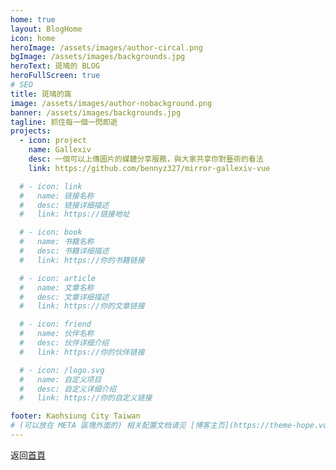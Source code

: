 ```yaml
---
home: true
layout: BlogHome
icon: home
heroImage: /assets/images/author-circal.png
bgImage: /assets/images/backgrounds.jpg
heroText: 斑鳩的 BLOG
heroFullScreen: true
# SEO
title: 斑鳩的窩
image: /assets/images/author-nobackground.png
banner: /assets/images/backgrounds.jpg
tagline: 抓住每一個一閃即逝
projects:
  - icon: project
    name: Gallexiv
    desc: 一個可以上傳圖片的媒體分享服務，與大家共享你對藝術的看法
    link: https://github.com/bennyz327/mirror-gallexiv-vue

  # - icon: link
  #   name: 链接名称
  #   desc: 链接详细描述
  #   link: https://链接地址

  # - icon: book
  #   name: 书籍名称
  #   desc: 书籍详细描述
  #   link: https://你的书籍链接

  # - icon: article
  #   name: 文章名称
  #   desc: 文章详细描述
  #   link: https://你的文章链接

  # - icon: friend
  #   name: 伙伴名称
  #   desc: 伙伴详细介绍
  #   link: https://你的伙伴链接

  # - icon: /logo.svg
  #   name: 自定义项目
  #   desc: 自定义详细介绍
  #   link: https://你的自定义链接

footer: Kaohsiung City Taiwan
# (可以放在 META 區塊外面的) 相关配置文档请见 [博客主页](https://theme-hope.vuejs.press/zh/guide/blog/home/)。
---
```


返回[首頁](https://bennyz327.github.io/benny-blog/)